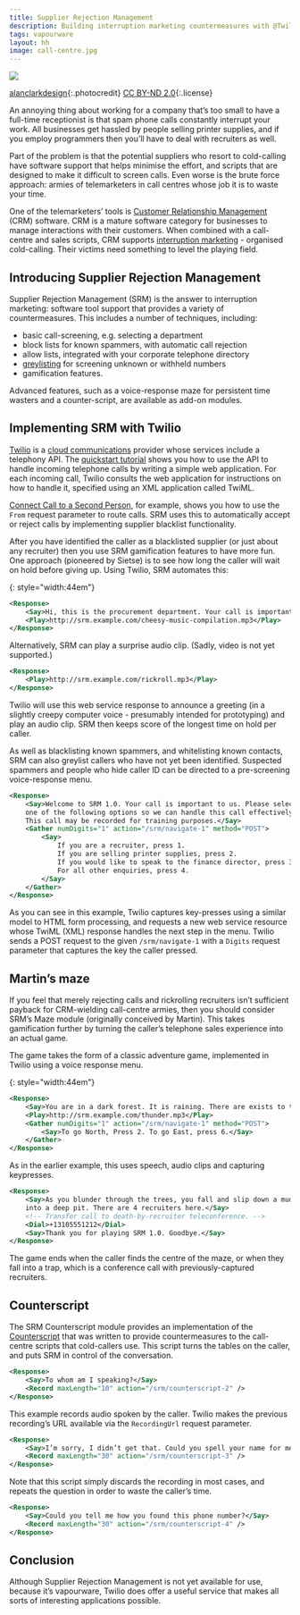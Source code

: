 ```yaml
---
title: Supplier Rejection Management
description: Building interruption marketing countermeasures with @Twilio
tags: vapourware
layout: hh
image: call-centre.jpg
---
```


![](call-centre.jpg)

[alanclarkdesign](https://www.flickr.com/photos/alanclarkdesign/2486109368/){:.photocredit}
[CC BY-ND 2.0](https://creativecommons.org/licenses/by-nd/2.0//){:.license}

An annoying thing about working for a company that’s too small to have a full-time receptionist is that spam phone calls constantly interrupt your work. All businesses get hassled by people selling printer supplies, and if you employ programmers then you’ll have to deal with recruiters as well.

Part of the problem is that the potential suppliers who resort to cold-calling have software support that helps minimise the effort, and scripts that are designed to make it difficult to screen calls. Even worse is the brute force approach: armies of telemarketers in call centres whose job it is to waste your time.

One of the telemarketers’ tools is [Customer Relationship Management](http://en.wikipedia.org/wiki/Customer_relationship_management) (CRM) software. CRM is a mature software category for businesses to manage interactions with their customers. When combined with a call-centre and sales scripts, CRM supports [interruption marketing](http://en.wikipedia.org/wiki/Interruption_marketing) - organised cold-calling. Their victims need something to level the playing field.


## Introducing Supplier Rejection Management

Supplier Rejection Management (SRM) is the answer to interruption marketing: software tool support that provides a variety of countermeasures. This includes a number of techniques, including:

* basic call-screening, e.g. selecting a department
* block lists for known spammers, with automatic call rejection
* allow lists, integrated with your corporate telephone directory
* [greylisting](https://en.wikipedia.org/wiki/Greylisting_(email)) for screening unknown or withheld numbers
* gamification features.

Advanced features, such as a voice-response maze for persistent time wasters and a counter-script, are available as add-on modules.


## Implementing SRM with Twilio

[Twilio](https://www.twilio.com/) is a [cloud communications](http://en.wikipedia.org/wiki/Cloud_communications) provider whose services include a telephony API. The [quickstart tutorial](http://www.twilio.com/docs/quickstart/php/twiml) shows you how to use the API to handle incoming telephone calls by writing a simple web application. For each incoming call, Twilio consults the web application for instructions on how to handle it, specified using an XML application called TwiML.

[Connect Call to a Second Person](https://www.twilio.com/docs/quickstart/php/twiml/connect-call-to-second-person), for example, shows you how to use the `From` request parameter to route calls. SRM uses this to automatically accept or reject calls by implementing supplier blacklist functionality.

After you have identified the caller as a blacklisted supplier (or just about any recruiter) then you use SRM gamification features to have more fun. One approach (pioneered by Sietse) is to see how long the caller will wait on hold before giving up. Using Twilio, SRM automates this:

{: style="width:44em"}
```xml
<Response>
    <Say>Hi, this is the procurement department. Your call is important to us. Please hold.</Say>
    <Play>http://srm.example.com/cheesy-music-compilation.mp3</Play>
</Response>
```

Alternatively, SRM can play a surprise audio clip. (Sadly, video is not yet supported.)

```xml
<Response>
    <Play>http://srm.example.com/rickroll.mp3</Play>
</Response>
```

Twilio will use this web service response to announce a greeting (in a slightly creepy computer voice - presumably intended for prototyping) and play an audio clip. SRM then keeps score of the longest time on hold per caller.

As well as blacklisting known spammers, and whitelisting known contacts, SRM can also greylist callers who have not yet been identified. Suspected spammers and people who hide caller ID can be directed to a pre-screening voice-response menu.

```xml
<Response>
    <Say>Welcome to SRM 1.0. Your call is important to us. Please select 
    one of the following options so we can handle this call effectively.
    This call may be recorded for training purposes.</Say>
    <Gather numDigits="1" action="/srm/navigate-1" method="POST">
        <Say>
        	If you are a recruiter, press 1.
        	If you are selling printer supplies, press 2.
        	If you would like to speak to the finance director, press 3.
        	For all other enquiries, press 4.
        </Say>
    </Gather>
</Response>
```

As you can see in this example, Twilio captures key-presses using a similar model to HTML form processing, and requests a new web service resource whose TwiML (XML) response handles the next step in the menu. Twilio sends a POST request to the given `/srm/navigate-1` with a `Digits` request parameter that captures the key the caller pressed.


## Martin’s maze

If you feel that merely rejecting calls and rickrolling recruiters isn’t sufficient payback for CRM-wielding call-centre armies, then you should consider SRM’s Maze module (originally conceived by Martin). This takes gamification further by turning the caller’s telephone sales experience into an actual game.

The game takes the form of a classic adventure game, implemented in Twilio using a voice response menu.

{: style="width:44em"}
```xml
<Response>
    <Say>You are in a dark forest. It is raining. There are exists to the North and East.</Say>
    <Play>http://srm.example.com/thunder.mp3</Play>
    <Gather numDigits="1" action="/srm/navigate-1" method="POST">
        <Say>To go North, Press 2. To go East, press 6.</Say>
    </Gather>
</Response>
```

As in the earlier example, this uses speech, audio clips and capturing keypresses.

```xml
<Response>
    <Say>As you blunder through the trees, you fall and slip down a muddy bank 
    into a deep pit. There are 4 recruiters here.</Say>
    <!-- Transfer call to death-by-recruiter teleconference. -->
    <Dial>+13105551212</Dial>
    <Say>Thank you for playing SRM 1.0. Goodbye.</Say>
</Response>
```

The game ends when the caller finds the centre of the maze, or when they fall into a trap, which is a conference call with previously-captured recruiters.


## Counterscript

The SRM Counterscript module provides an implementation of the [Counterscript]( http://egbg.home.xs4all.nl/counterscript.html) that was written to provide countermeasures to the call-centre scripts that cold-callers use. This script turns the tables on the caller, and puts SRM in control of the conversation.

```xml
<Response>
    <Say>To whom am I speaking?</Say>
    <Record maxLength="10" action="/srm/counterscript-2" />
</Response>
```

This example records audio spoken by the caller. Twilio makes the previous recording’s URL available via the `RecordingUrl` request parameter.

```xml
<Response>
    <Say>I’m sorry, I didn’t get that. Could you spell your name for me?</Say>
    <Record maxLength="30" action="/srm/counterscript-3" />
</Response>
```

Note that this script simply discards the recording in most cases, and repeats the question in order to waste the caller’s time.

```xml
<Response>
    <Say>Could you tell me how you found this phone number?</Say>
    <Record maxLength="30" action="/srm/counterscript-4" />
</Response>
```


## Conclusion

Although Supplier Rejection Management is not yet available for use, because it’s vapourware, Twilio does offer a useful service that makes all sorts of interesting applications possible.
